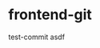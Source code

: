 # frontend-git

test-commit
asdf

<!-- git add . -->
<!-- git commit -->
<!-- git clone -->
<!-- git push -->
<!-- git pull -->
<!-- git checkout -->
<!-- git branch -->
<!-- git status -->
<!-- git diff -->
